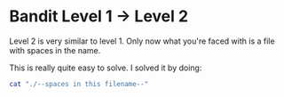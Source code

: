 # Bandit Level 1 → Level 2

Level 2 is very similar to level 1. Only now what you're faced with is a file with spaces in the name.  

This is really quite easy to solve. I solved it by doing:  

```bash
cat "./--spaces in this filename--"
